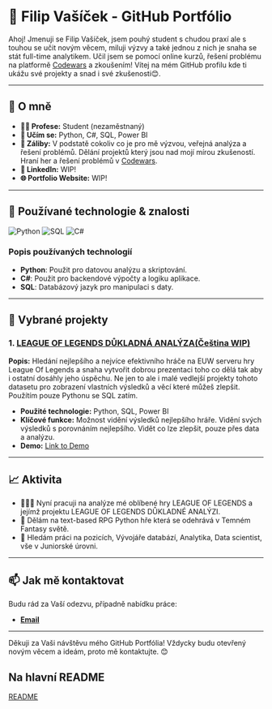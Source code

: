 
# 🌟 Filip Vašíček - GitHub Portfólio

Ahoj! Jmenuji se Filip Vašíček, jsem pouhý student s chudou praxí ale s touhou se učit novým věcem, miluji výzvy a také jednou z nich je snaha se stát full-time analytikem. Učil jsem se pomocí online kurzů, řešení problému na platformě [Codewars](https://www.codewars.com/users/tempztzektana) a zkoušením! Vítej na mém GitHub profilu kde ti ukážu své projekty a snad i své zkušenosti😊.

---

## 📌 O mně
- **👨‍💻 Profese:** Student (nezaměstnaný)
- **🌱 Učím se:** Python, C#, SQL, Power BI
- **🚀 Záliby:** V podstatě cokoliv co je pro mě výzvou, veřejná analýza a řešení problémů. Dělání projektů který jsou nad mojí mírou zkušeností. Hraní her a řešení problémů v [Codewars](https://www.codewars.com/users/tempztzektana).
- **🔗 LinkedIn:** WIP!
- **🌐 Portfolio Website:** WIP!

---

## 🔧 Používané technologie & znalosti

![Python](https://img.shields.io/badge/-Python-3776AB?style=flat-square&logo=python&logoColor=white)
![SQL](https://img.shields.io/badge/-SQL-4479A1?style=flat-square&logo=postgresql&logoColor=white)
![C#](https://img.shields.io/badge/-C%23-239120?style=flat-square&logo=c-sharp&logoColor=white)

### Popis používaných technologií
- **Python**: Použit pro datovou analýzu a skriptování.
- **C#**: Použit pro backendové výpočty a logiku aplikace.
- **SQL**: Databázový jazyk pro manipulaci s daty.  

---

## 📁 Vybrané projekty

### 1. [LEAGUE OF LEGENDS DŮKLADNÁ ANALÝZA(Čeština WIP)](LEAGUEOFLEGENDSTRHOUGHOUTANALYSIS.md)
**Popis:** Hledání nejlepšího a nejvíce efektivního hráče na EUW serveru hry League Of Legends a snaha vytvořit dobrou prezentaci toho co dělá tak aby i ostatní dosáhly jeho úspěchu. Ne jen to ale i malé vedlejší projekty tohoto datasetu pro zobrazení vlastních výsledků a věcí které můžeš zlepšit. Použítím pouze Pythonu se SQL zatím.
- **Použité technologie:** Python, SQL, Power BI
- **Klíčové funkce:** Možnost vidění výsledků nejlepšího hráře. Vidění svých výsledků s porovnáním nejlepšího. Vidět co lze zlepšit, pouze přes data a analýzu.
- **Demo:** [Link to Demo](URL)

---

## 📈 Aktivita

- 🏃🏻‍♂️ Nyní pracuji na analýze mé oblíbené hry LEAGUE OF LEGENDS a jejímž projektu LEAGUE OF LEGENDS DŮKLADNÉ ANALÝZI.
- 🚧 Dělám na text-based RPG Python hře která se odehrává v Temném Fantasy světě.
- 🔭 Hledám práci na pozicích, Vývojáře databází, Analytika, Data scientist, vše v Juniorské úrovni.

---

## 📫 Jak mě kontaktovat

Budu rád za Vaší odezvu, případně nabídku práce:
- **[Email](mailto:filip25vas@gmail.com)**

---

Děkuji za Vaši návštěvu mého GitHub Portfólia! Vždycky budu otevřený novým věcem a ideám, proto mě kontaktujte. 😊

## Na hlavní README
[README](README.md)
